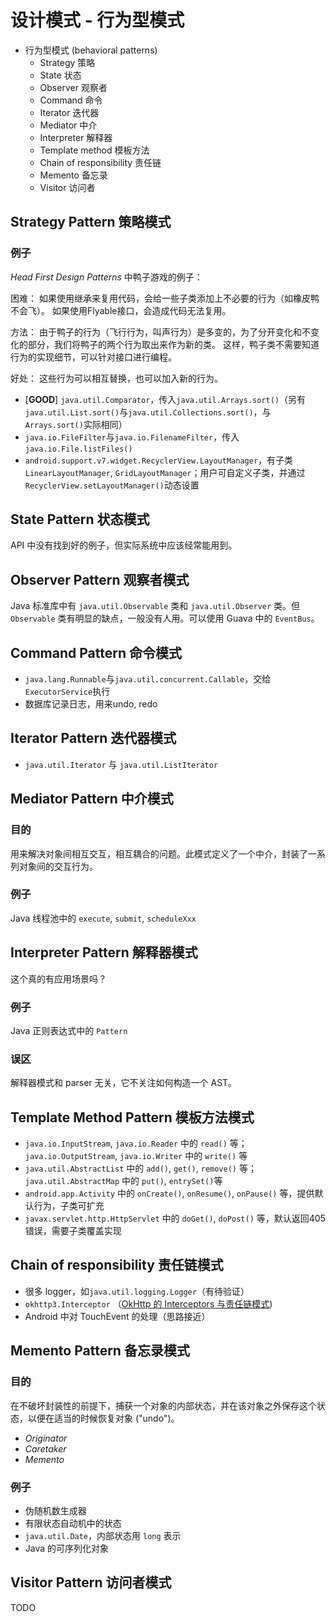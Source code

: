 # 设计模式 - 行为型模式

+ 行为型模式 (behavioral patterns)
  + Strategy 策略
  + State 状态
  + Observer 观察者
  + Command 命令
  + Iterator 迭代器
  + Mediator 中介
  + Interpreter 解释器
  + Template method 模板方法
  + Chain of responsibility 责任链
  + Memento 备忘录
  + Visitor 访问者

## Strategy Pattern 策略模式

### 例子

_Head First Design Patterns_ 中鸭子游戏的例子：

困难：
如果使用继承来复用代码，会给一些子类添加上不必要的行为（如橡皮鸭不会飞）。
如果使用Flyable接口，会造成代码无法复用。

方法：
由于鸭子的行为（飞行行为，叫声行为）是多变的，为了分开变化和不变化的部分，我们将鸭子的两个行为取出来作为新的类。
这样，鸭子类不需要知道行为的实现细节，可以针对接口进行编程。

好处：
这些行为可以相互替换，也可以加入新的行为。

+ [**GOOD**] `java.util.Comparator`，传入`java.util.Arrays.sort()`（另有`java.util.List.sort()`与`java.util.Collections.sort()`，与`Arrays.sort()`实际相同）
+ `java.io.FileFilter`与`java.io.FilenameFilter`，传入`java.io.File.listFiles()`
+ `android.support.v7.widget.RecyclerView.LayoutManager`，有子类`LinearLayoutManager`, `GridLayoutManager`；用户可自定义子类，并通过`RecyclerView.setLayoutManager()`动态设置

## State Pattern 状态模式

API 中没有找到好的例子，但实际系统中应该经常能用到。

## Observer Pattern 观察者模式

Java 标准库中有 `java.util.Observable` 类和 `java.util.Observer` 类。但 `Observable` 类有明显的缺点，一般没有人用。可以使用 Guava 中的 `EventBus`。

## Command Pattern 命令模式

+ `java.lang.Runnable`与`java.util.concurrent.Callable`，交给`ExecutorService`执行
+ 数据库记录日志，用来undo, redo

## Iterator Pattern 迭代器模式

+ `java.util.Iterator` 与 `java.util.ListIterator`

## Mediator Pattern 中介模式

### 目的

用来解决对象间相互交互，相互耦合的问题。此模式定义了一个中介，封装了一系列对象间的交互行为。

### 例子

Java 线程池中的 `execute`, `submit`, `scheduleXxx`

## Interpreter Pattern 解释器模式

这个真的有应用场景吗？

### 例子

Java 正则表达式中的 `Pattern`

### 误区

解释器模式和 parser 无关，它不关注如何构造一个 AST。

## Template Method Pattern 模板方法模式

+ `java.io.InputStream`, `java.io.Reader` 中的 `read()` 等； `java.io.OutputStream`, `java.io.Writer` 中的 `write()` 等
+ `java.util.AbstractList` 中的 `add()`, `get()`, `remove()` 等；`java.util.AbstractMap` 中的 `put()`, `entrySet()`等
+ `android.app.Activity` 中的 `onCreate()`, `onResume()`, `onPause()` 等，提供默认行为，子类可扩充
+ `javax.servlet.http.HttpServlet` 中的 `doGet()`, `doPost()` 等，默认返回405错误，需要子类覆盖实现

## Chain of responsibility 责任链模式

+ 很多 logger，如`java.util.logging.Logger`（有待验证）
+ `okhttp3.Interceptor` （[OkHttp 的 Interceptors 与责任链模式](http://nettee.github.io/posts/2018/OkHttp-Interceptors-and-Chain-of-Responsibility-Pattern/))
+ Android 中对 TouchEvent 的处理（思路接近）

## Memento Pattern 备忘录模式

### 目的

在不破坏封装性的前提下，捕获一个对象的内部状态，并在该对象之外保存这个状态，以便在适当的时候恢复对象 ("undo")。

+ _Originator_
+ _Caretaker_
+ _Memento_

### 例子

+ 伪随机数生成器
+ 有限状态自动机中的状态
+ `java.util.Date`，内部状态用 `long` 表示
+ Java 的可序列化对象

## Visitor Pattern 访问者模式

TODO
